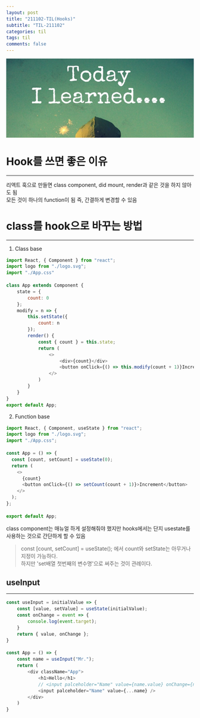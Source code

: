 ```yaml
---
layout: post
title: "211102-TIL(Hooks)"
subtitle: "TIL-211102"
categories: til
tags: til
comments: false
---
```


![1-1](/assets/img/TIL.jpeg)

# Hook를 쓰면 좋은 이유

---

리액트 훅으로 만들면 class component, did mount, render과 같은 것을 하지 않아도 됨  
모든 것이 하나의 function이 됨 즉, 간결하게 변경할 수 있음

# class를 hook으로 바꾸는 방법

---

1. Class base

```js
import React, { Component } from "react";
import logo from "./logo.svg";
import "./App.css"

class App extends Component {
    state = {
        count: 0
    };
    modify = n => {
        this.setState({
            count: n
        });
        render() {
            const { count } = this.state;
            return (
                <>
                    <div>{count}</div>
                    <button onClick={() => this.modify(count + 1)}Increment></button>
                </>
            )
        }
    }
}
export default App;
```

2. Function base

```js
import React, { Component, useState } from "react";
import logo from "./logo.svg";
import "./App.css";

const App = () => {
  const [count, setCount] = useState(0);
  return (
    <>
      {count}
      <button onClick={() => setCount(count + 1)}>Increment</button>
    </>
  );
};

export default App;
```

class component는 매뉴얼 하게 설정해줘야 했지만 hooks에서는 단지 usestate를 사용하는 것으로 간단하게 할 수 있음

> const [count, setCount] = useState(); 에서 count와 setState는 아무거나 지정이 가능하다.  
> 하지만 'set배열 첫번째의 변수명'으로 써주는 것이 관례이다.

## useInput

---

```js
const useInput = initialValue => {
    const [value, setValue] = useState(initialValue);
    const onChange = event => {
        console.log(event.target);
    }
    return { value, onChange };
}

const App = () => {
    const name = useInput("Mr.");
    return (
        <div className="App">
            <h1>Hello</h1>
            // <input palceholder="Name" value={name.value} onChange={name.onChange} />
            <input palceholder="Name" value={...name} />
        </div>
    )
}
```
